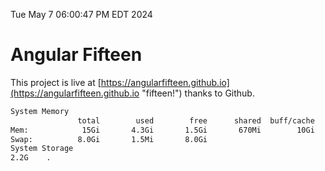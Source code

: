 Tue May  7 06:00:47 PM EDT 2024

# Angular Fifteen


This project is live at [https://angularfifteen.github.io](https://angularfifteen.github.io "fifteen!") thanks to Github.

```bash
System Memory
               total        used        free      shared  buff/cache   available
Mem:            15Gi       4.3Gi       1.5Gi       670Mi        10Gi        11Gi
Swap:          8.0Gi       1.5Mi       8.0Gi
System Storage
2.2G	.
```
